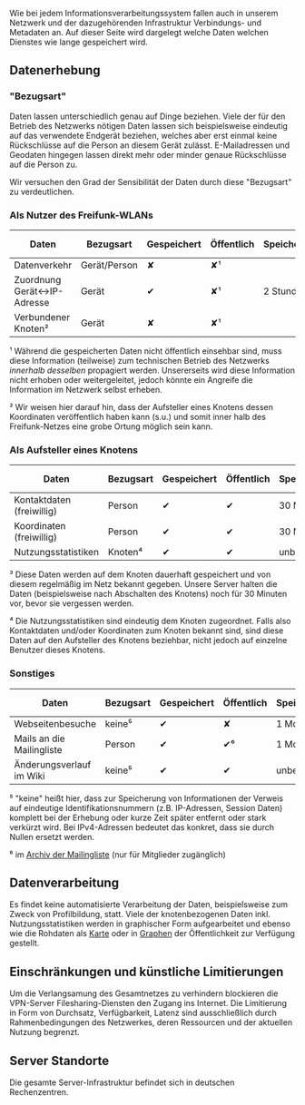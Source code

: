 Wie bei jedem Informationsverarbeitungssystem fallen auch in unserem Netzwerk und der dazugehörenden Infrastruktur Verbindungs- und Metadaten an.
Auf dieser Seite wird dargelegt welche Daten welchen Dienstes wie lange gespeichert wird.

## Datenerhebung

### "Bezugsart"

Daten lassen unterschiedlich genau auf Dinge beziehen. Viele der für den Betrieb des Netzwerks nötigen Daten lassen sich beispielsweise eindeutig auf das verwendete Endgerät beziehen, welches aber erst einmal keine Rückschlüsse auf die Person an diesem Gerät zulässt. E-Mailadressen und Geodaten hingegen lassen direkt mehr oder minder genaue Rückschlüsse auf die Person zu.

Wir versuchen den Grad der Sensibilität der Daten durch diese "Bezugsart" zu verdeutlichen.

### Als Nutzer des Freifunk-WLANs

| Daten                      | Bezugsart    | Gespeichert | Öffentlich | Speicherdauer | …im Backup |
|----------------------------|--------------|-------------|------------|---------------|------------|
| Datenverkehr               | Gerät/Person | ✘           | ✘¹         |               |            |
| Zuordnung Gerät↔IP-Adresse | Gerät        | ✔           | ✘¹         | 2 Stunden     | ✘          |
| Verbundener Knoten²        | Gerät        | ✘           | ✘¹         |               |            |

¹ Während die gespeicherten Daten nicht öffentlich einsehbar sind, muss diese Information (teilweise) zum technischen Betrieb des Netzwerks *innerhalb desselben* propagiert werden. Unsererseits wird diese Information nicht erhoben oder weitergeleitet, jedoch könnte ein Angreife die Information im Netzwerk selbst erheben.

² Wir weisen hier darauf hin, dass der Aufsteller eines Knotens dessen Koordinaten veröffentlich haben kann (s.u.) und somit inner halb des Freifunk-Netzes eine grobe Ortung möglich sein kann.

### Als Aufsteller eines Knotens

| Daten                      | Bezugsart    | Gespeichert | Öffentlich | Speicherdauer | …im Backup |
|----------------------------|--------------|-------------|------------|---------------|------------|
| Kontaktdaten (freiwillig)  | Person       | ✔           | ✔          | 30 Minuten³   | ✘          |
| Koordinaten (freiwillig)   | Person       | ✔           | ✔          | 30 Minuten³   | ✘          |
| Nutzungsstatistiken        | Knoten⁴      | ✔           | ✔          | unbegrenzt    | ✘          |

³ Diese Daten werden auf dem Knoten dauerhaft gespeichert und von diesem regelmäßig im Netz bekannt gegeben. Unsere Server halten die Daten (beispielsweise nach Abschalten des Knotens) noch für 30 Minuten vor, bevor sie vergessen werden.

⁴ Die Nutzungsstatistiken sind eindeutig dem Knoten zugeordnet. Falls also Kontaktdaten und/oder Koordinaten zum Knoten bekannt sind, sind diese Daten auf den Aufsteller des Knotens beziehbar, nicht jedoch auf einzelne Benutzer dieses Knotens.

### Sonstiges

| Daten                      | Bezugsart    | Gespeichert | Öffentlich | Speicherdauer | …im Backup |
|----------------------------|--------------|-------------|------------|---------------|------------|
| Webseitenbesuche           | keine⁵       | ✔           | ✘          | 1 Monat       | +3 Tage    |
| Mails an die Mailingliste  | Person       | ✔           | ✔⁶         | 1 Monat       | +3 Tage    |
| Änderungsverlauf im Wiki   | keine⁵       | ✔           | ✔          | unbegrenzt    | unbegrenzt |

⁵ "keine" heißt hier, dass zur Speicherung von Informationen der Verweis auf eindeutige Identifikationsnummern (z.B. IP-Adressen, Session Daten) komplett bei der Erhebung oder kurze Zeit später entfernt oder stark verkürzt wird. Bei IPv4-Adressen bedeutet das konkret, dass sie durch Nullen ersetzt werden.

⁶ im [Archiv der Mailingliste](https://planetcyborg.de/mailman/private/ff-bremen/) (nur für Mitglieder zugänglich)

## Datenverarbeitung

Es findet keine automatisierte Verarbeitung der Daten, beispielsweise zum Zweck von Profilbildung, statt. Viele der knotenbezogenen Daten inkl. Nutzungsstatistiken werden in graphischer Form aufgearbeitet und ebenso wie die Rohdaten als [Karte](http://bremen.freifunk.net/map/geomap.html) oder in [Graphen](http://bremen.freifunk.net/map/node.html?id=c6:b6:a5:52:3a:9a) der Öffentlichkeit zur Verfügung gestellt.

## Einschränkungen und künstliche Limitierungen
Um die Verlangsamung des Gesamtnetzes zu verhindern blockieren die VPN-Server Filesharing-Diensten den Zugang ins Internet. Die Limitierung in Form von Durchsatz, Verfügbarkeit, Latenz sind ausschließlich durch Rahmenbedingungen des Netzwerkes, deren Ressourcen und der aktuellen Nutzung begrenzt.

## Server Standorte
Die gesamte Server-Infrastruktur befindet sich in deutschen Rechenzentren.
